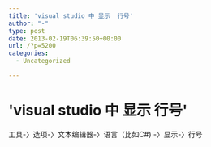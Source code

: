```yaml
---
title: 'visual studio 中 显示  行号'
author: "-"
type: post
date: 2013-02-19T06:39:50+00:00
url: /?p=5200
categories:
  - Uncategorized

---
```

# 'visual studio 中 显示  行号'
工具-〉选项-〉文本编辑器-〉语言（比如C#) -〉显示-〉行号